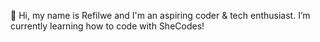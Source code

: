 👋 Hi, my name is Refilwe and I'm an aspiring coder & tech enthusiast. I’m currently learning how to code with SheCodes!



<!---
Refilwe-Rakgomo/Refilwe-Rakgomo is a ✨ special ✨ repository because its `README.md` (this file) appears on your GitHub profile.
You can click the Preview link to take a look at your changes.
--->
